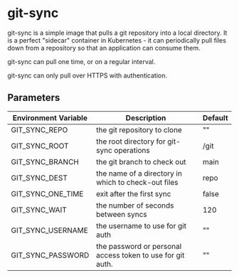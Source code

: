 # git-sync

git-sync is a simple image that pulls a git repository into a local directory.
It is a perfect "sidecar" container in Kubernetes - it can periodically pull
files down from a repository so that an application can consume them.

git-sync can pull one time, or on a regular interval. 

git-sync can only pull over HTTPS with authentication.

## Parameters

|Environment Variable|Description|Default|
|-|-|-|
|GIT_SYNC_REPO|the git repository to clone | ""|
|GIT_SYNC_ROOT|the root directory for git-sync operations| /git|
|GIT_SYNC_BRANCH|the git branch to check out | main|
|GIT_SYNC_DEST|the name of a directory in which to check-out files| repo|
|GIT_SYNC_ONE_TIME|exit after the first sync | false|
|GIT_SYNC_WAIT|the number of seconds between syncs | 120|
|GIT_SYNC_USERNAME|the username to use for git auth | ""|
|GIT_SYNC_PASSWORD|the password or personal access token to use for git auth. | ""|